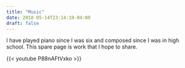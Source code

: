 ```yaml
---
title: "Music"
date: 2018-05-14T23:14:19-04:00
draft: false
---
```


I have played piano since I was six and composed since I was in high school. This spare page is work that I hope to share.

{{< youtube P88nAFtVxko >}}